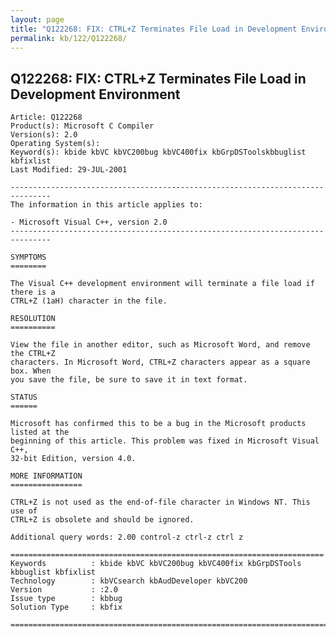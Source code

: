 ```yaml
---
layout: page
title: "Q122268: FIX: CTRL+Z Terminates File Load in Development Environment"
permalink: kb/122/Q122268/
---
```


## Q122268: FIX: CTRL+Z Terminates File Load in Development Environment

	Article: Q122268
	Product(s): Microsoft C Compiler
	Version(s): 2.0
	Operating System(s): 
	Keyword(s): kbide kbVC kbVC200bug kbVC400fix kbGrpDSToolskbbuglist kbfixlist
	Last Modified: 29-JUL-2001
	
	-------------------------------------------------------------------------------
	The information in this article applies to:
	
	- Microsoft Visual C++, version 2.0 
	-------------------------------------------------------------------------------
	
	SYMPTOMS
	========
	
	The Visual C++ development environment will terminate a file load if there is a
	CTRL+Z (1aH) character in the file.
	
	RESOLUTION
	==========
	
	View the file in another editor, such as Microsoft Word, and remove the CTRL+Z
	characters. In Microsoft Word, CTRL+Z characters appear as a square box. When
	you save the file, be sure to save it in text format.
	
	STATUS
	======
	
	Microsoft has confirmed this to be a bug in the Microsoft products listed at the
	beginning of this article. This problem was fixed in Microsoft Visual C++,
	32-bit Edition, version 4.0.
	
	MORE INFORMATION
	================
	
	CTRL+Z is not used as the end-of-file character in Windows NT. This use of
	CTRL+Z is obsolete and should be ignored.
	
	Additional query words: 2.00 control-z ctrl-z ctrl z
	
	======================================================================
	Keywords          : kbide kbVC kbVC200bug kbVC400fix kbGrpDSTools kbbuglist kbfixlist
	Technology        : kbVCsearch kbAudDeveloper kbVC200
	Version           : :2.0
	Issue type        : kbbug
	Solution Type     : kbfix
	
	=============================================================================
	
